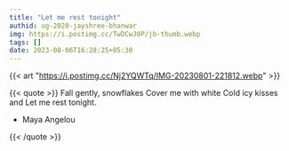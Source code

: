 ```yaml
---
title: "Let me rest tonight"
authid: ug-2020-jayshree-bhanwar
img: https://i.postimg.cc/TwDCwJ0P/jb-thumb.webp
tags: []
date: 2023-08-06T16:28:25+05:30
---
```


{{< art "https://i.postimg.cc/Nj2YQWTq/IMG-20230801-221812.webp" >}}

{{< quote >}}
Fall gently, snowflakes
Cover me with white
Cold icy kisses and
Let me rest tonight.

- Maya Angelou

{{< /quote >}}
